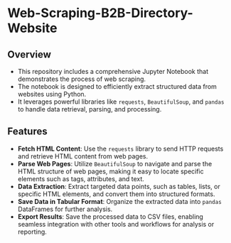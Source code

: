 # Web-Scraping-B2B-Directory-Website


## Overview

- This repository includes a comprehensive Jupyter Notebook that demonstrates the process of web scraping.
- The notebook is designed to efficiently extract structured data from websites using Python.
- It leverages powerful libraries like `requests`, `BeautifulSoup`, and `pandas` to handle data retrieval, parsing, and processing.

## Features

- **Fetch HTML Content**: Use the `requests` library to send HTTP requests and retrieve HTML content from web pages.
- **Parse Web Pages**: Utilize `BeautifulSoup` to navigate and parse the HTML structure of web pages, making it easy to locate specific elements such as tags, attributes, and text.
- **Data Extraction**: Extract targeted data points, such as tables, lists, or specific HTML elements, and convert them into structured formats.
- **Save Data in Tabular Format**: Organize the extracted data into `pandas` DataFrames for further analysis.
- **Export Results**: Save the processed data to CSV files, enabling seamless integration with other tools and workflows for analysis or reporting.
